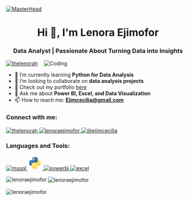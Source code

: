 [![MasterHead](https://shergroup.com/wp-content/uploads/2021/07/Make-Sense-of-Your-Analytics.gif)](https://linktr.ee/lenoraejimofor)
<h1 align="center">Hi 👋, I'm Lenora Ejimofor</h1>
<h3 align="center">Data Analyst | Passionate About Turning Data into Insights</h3>

<img align="right" alt="Coding" width="400" src="https://camo.githubusercontent.com/a76a24e5ac13898b4edd122abfb646130c01e55479cd2c291516d2f596bd5112/68747470733a2f2f6d69726f2e6d656469756d2e636f6d2f76322f726573697a653a6669743a313230302f302a64492d6f384833693077363653704b372e676966">

<p align="left"> 
  <a href="https://twitter.com/thelenorah" target="blank">
    <img src="https://img.shields.io/twitter/follow/thelenorah?logo=twitter&style=for-the-badge" alt="thelenorah" />
  </a> 
</p>

- 🌱 I’m currently learning **Python for Data Analysis**
- 👯 I’m looking to collaborate on **data analysis projects**
- 📝 Check out my portfolio [here](https://linktr.ee/lenoraejimofor)
- 💬 Ask me about **Power BI, Excel, and Data Visualization**
- 📫 How to reach me: **Ejimcecilia@gmail.com**

<h3 align="left">Connect with me:</h3>
<p align="left">
  <a href="https://twitter.com/thelenorah" target="blank">
    <img align="center" src="https://raw.githubusercontent.com/rahuldkjain/github-profile-readme-generator/master/src/images/icons/Social/twitter.svg" alt="thelenorah" height="30" width="40" />
  </a>
  <a href="https://linkedin.com/in/lenoraejimofor" target="blank">
    <img align="center" src="https://raw.githubusercontent.com/rahuldkjain/github-profile-readme-generator/master/src/images/icons/Social/linked-in-alt.svg" alt="lenoraejimofor" height="30" width="40" />
  </a>
  <a href="https://medium.com/@ejimcecilia" target="blank">
    <img align="center" src="https://raw.githubusercontent.com/rahuldkjain/github-profile-readme-generator/master/src/images/icons/Social/medium.svg" alt="@ejimcecilia" height="30" width="40" />
  </a>
</p>

<h3 align="left">Languages and Tools:</h3>
<p align="left"> 
  <a href="https://www.microsoft.com/en-us/sql-server" target="_blank" rel="noreferrer">
    <img src="https://www.svgrepo.com/show/303229/microsoft-sql-server-logo.svg" alt="mssql" width="40" height="40"/> 
  </a> 
  <a href="https://www.python.org" target="_blank" rel="noreferrer">
    <img src="https://raw.githubusercontent.com/devicons/devicon/master/icons/python/python-original.svg" alt="python" width="40" height="40"/> 
  </a> 
  <a href="https://powerbi.microsoft.com/" target="_blank" rel="noreferrer">
    <img src="https://upload.wikimedia.org/wikipedia/commons/c/cf/New_Power_BI_Logo.svg" alt="powerbi" width="40" height="40"/> 
  </a> 
 <a href="https://www.microsoft.com/en-us/microsoft-365/excel" target="_blank" rel="noreferrer">
  <img src="https://upload.wikimedia.org/wikipedia/commons/8/86/Microsoft_Office_Excel_%282018%E2%80%93present%29.svg" alt="excel" width="40" height="40"/> 
</a>
</p>

<p><img align="left" src="https://github-readme-stats.vercel.app/api/top-langs?username=lenoraejimofor&show_icons=true&locale=en&layout=compact" alt="lenoraejimofor" /></p>

<p>&nbsp;<img align="center" src="https://github-readme-stats.vercel.app/api?username=lenoraejimofor&show_icons=true&locale=en" alt="lenoraejimofor" /></p>

<p><img align="center" src="https://github-readme-streak-stats.herokuapp.com/?user=lenoraejimofor&" alt="lenoraejimofor" /></p>
